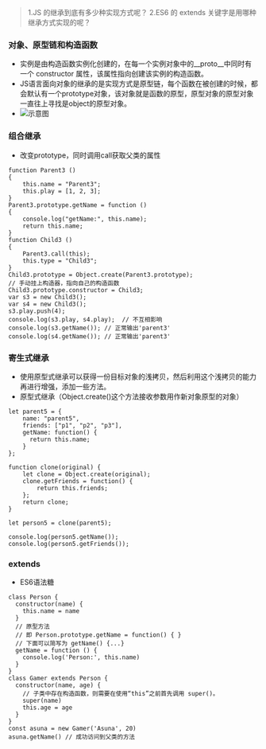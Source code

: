 > 1.JS 的继承到底有多少种实现方式呢？
> 2.ES6 的 extends 关键字是用哪种继承方式实现的呢？

### 对象、原型链和构造函数
* 实例是由构造函数实例化创建的，在每一个实例对象中的__proto__中同时有一个 constructor 属性，该属性指向创建该实例的构造函数。
* JS语言面向对象的继承的是实现方式是原型链，每个函数在被创建的时候，都会默认有一个prototype对象，该对象就是函数的原型，原型对象的原型对象一直往上寻找是object的原型对象。
* ![示意图](https://www.oecom.cn/the-relationship-between-the-prototype-proto-constructor/)
### 组合继承
* 改变prototype，同时调用call获取父类的属性
```
function Parent3 ()
{
    this.name = "Parent3";
    this.play = [1, 2, 3];
}
Parent3.prototype.getName = function ()
{
    console.log("getName:", this.name);
    return this.name;
}
function Child3 ()
{
    Parent3.call(this);
    this.type = "Child3";
}
Child3.prototype = Object.create(Parent3.prototype);
// 手动挂上构造器，指向自己的构造函数
Child3.prototype.constructor = Child3;
var s3 = new Child3();
var s4 = new Child3();
s3.play.push(4);
console.log(s3.play, s4.play);  // 不互相影响
console.log(s3.getName()); // 正常输出'parent3'
console.log(s4.getName()); // 正常输出'parent3'
```
### 寄生式继承
* 使用原型式继承可以获得一份目标对象的浅拷贝，然后利用这个浅拷贝的能力再进行增强，添加一些方法。
* 原型式继承（Object.create()这个方法接收参数用作新对象原型的对象）
```
let parent5 = {
    name: "parent5",
    friends: ["p1", "p2", "p3"],
    getName: function() {
      return this.name;
    }
};

function clone(original) {
    let clone = Object.create(original);
    clone.getFriends = function() {
        return this.friends;
    };
    return clone;
}

let person5 = clone(parent5);

console.log(person5.getName());
console.log(person5.getFriends());
```
### extends
* ES6语法糖
```
class Person {
  constructor(name) {
    this.name = name
  }
  // 原型方法
  // 即 Person.prototype.getName = function() { }
  // 下面可以简写为 getName() {...}
  getName = function () {
    console.log('Person:', this.name)
  }
}
class Gamer extends Person {
  constructor(name, age) {
    // 子类中存在构造函数，则需要在使用“this”之前首先调用 super()。
    super(name)
    this.age = age
  }
}
const asuna = new Gamer('Asuna', 20)
asuna.getName() // 成功访问到父类的方法
```